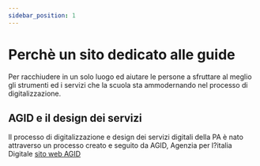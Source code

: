 ```yaml
---
sidebar_position: 1
---
```


# Perchè un sito dedicato alle guide

Per racchiudere in un solo luogo ed aiutare le persone a sfruttare al meglio gli strumenti ed i servizi che la scuola sta ammodernando nel processo di digitalizzazione.

## AGID e il design dei servizi

Il processo di digitalizzazione e design dei servizi digitali della PA è nato attraverso un processo creato e seguito da AGID, Agenzia per l?italia Digitale [sito web AGID](https://www.agid.gov.it/)